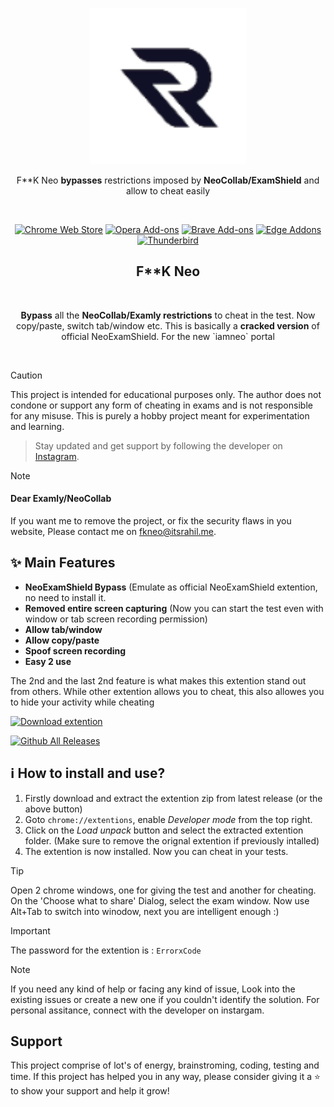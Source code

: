 <p align="center"><a href="https://darkreader.org" target="_blank" rel="noreferrer noopener"><img width="250" alt="F**k Neocollab extention" src="/logo.png"></a></p>
<p align="center">F**K Neo <strong>bypasses</strong> restrictions imposed by <strong>NeoCollab/ExamShield</strong> and allow to cheat easily</p>
<br/>
<p align="center"><a rel="noreferrer noopener" href="https://chromewebstore.google.com/detail/neoexamshield/deojfdehldjjfmcjcfaojgaibalafifc"><img alt="Chrome Web Store" src="https://img.shields.io/badge/Chrome-141e24.svg?&style=for-the-badge&logo=google-chrome&logoColor=white"></a>
<a rel="noreferrer noopener" href="https://addons.mozilla.org/firefox/addon/darkreader/"><img alt="Opera Add-ons" src="https://img.shields.io/badge/Opera-141e24.svg?&style=for-the-badge&logo=opera&logoColor=white"></a>
<a rel="noreferrer noopener" href="https://darkreader.org/safari/"><img alt="Brave Add-ons" src="https://img.shields.io/badge/Brave-141e24.svg?&style=for-the-badge&logo=brave&logoColor=white"></a>
<a rel="noreferrer noopener" href="https://microsoftedge.microsoft.com/addons/detail/dark-reader/ifoakfbpdcdoeenechcleahebpibofpc/"><img alt="Edge Addons" src="https://img.shields.io/badge/Edge-141e24.svg?&style=for-the-badge&logo=microsoft-edge&logoColor=white"></a>
<a el="noreferrer noopener" href="https://addons.thunderbird.net/thunderbird/addon/darkreader"><img alt="Thunderbird" src="https://img.shields.io/badge/Thunderbird-141e24.svg?&style=for-the-badge&logo=thunderbird&logoColor=white"></a>

<h2 align="center">F**K Neo</h2>
<br/>
<p align="center"><strong>Bypass</strong> all the <strong>NeoCollab/Examly restrictions</strong> to cheat in the test. Now copy/paste, switch tab/window etc. This is basically a <strong>cracked version</strong> of official NeoExamShield. For the new `iamneo` portal</p>
<br/>    




> [!CAUTION]
> This project is intended for educational purposes only. The author does not condone or support any form of cheating in exams and is not responsible for any misuse. This is purely a hobby project meant for experimentation and learning.

> Stay updated and get support by following the developer on [Instagram](https://instagram.com/x0.rahil).

> [!NOTE]
> #### Dear Examly/NeoCollab
> If you want me to remove the project, or fix the security flaws in you website, Please contact me on fkneo@itsrahil.me.


## ✨ Main Features

- **NeoExamShield Bypass** (Emulate as official NeoExamShield extention, no need to install it.
- **Removed entire screen capturing** (Now you can start the test even with window or tab screen recording permission)
- **Allow tab/window**
- **Allow copy/paste**
- **Spoof screen recording**
- **Easy 2 use**

The 2nd and the last 2nd feature is what makes this extention stand out from others. While other extention allows you to cheat, this also allowes you to hide your activity while cheating

<a href="https://github.com/ErrorxCode/FkNeo/releases/download/1.0.0/FkNeo.v1.0.0.zip"><img alt="Download extention" height=40 src="https://dabuttonfactory.com/button.png?t=Download extention&f=Open+Sans-Bold&ts=25&tc=fff&hp=45&vp=20&c=11&bgt=unicolored&bgc=15d798"></a>

[![Github All Releases](https://img.shields.io/github/downloads/ErrorxCode/FkNeo/total.svg)]()

## ℹ️ How to install and use?
1. Firstly download and extract the extention zip from latest release (or the above button)
2. Goto `chrome://extentions`, enable *Developer mode* from the top right.
3. Click on the *Load unpack* button and select the extracted extention folder. (Make sure to remove the orignal extention if previously intalled)
4. The extention is now installed. Now you can cheat in your tests.

> [!TIP]
> Open 2 chrome windows, one for giving the test and another for cheating.
> On the 'Choose what to share' Dialog, select the exam window.
> Now use Alt+Tab to switch into winodow, next you are intelligent enough :)

> [!IMPORTANT]
> The password for the extention is : `ErrorxCode`

>[!NOTE]
>If you need any kind of help or facing any kind of issue, Look into the existing issues or create a new one if you couldn't identify the solution. For personal assitance, connect with the developer on instargam.



## Support
This project comprise of lot's of energy, brainstroming, coding, testing and time. If this project has helped you in any way, please consider giving it a ⭐ to show your support and help it grow!
